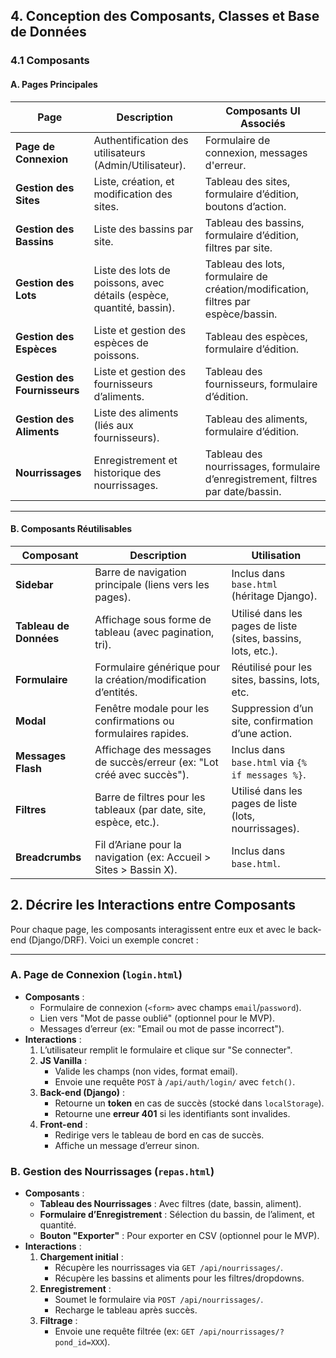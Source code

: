 ## 4. **Conception des Composants, Classes et Base de Données**

### 	4.1 **Composants**

#### 		**A. Pages Principales**

| Page                         | Description                                                  | Composants UI Associés                                       |
| ---------------------------- | ------------------------------------------------------------ | ------------------------------------------------------------ |
| **Page de Connexion**        | Authentification des utilisateurs (Admin/Utilisateur).       | Formulaire de connexion, messages d'erreur.                  |
| **Gestion des Sites**        | Liste, création, et modification des sites.                  | Tableau des sites, formulaire d’édition, boutons d’action.   |
| **Gestion des Bassins**      | Liste des bassins par site.                                  | Tableau des bassins, formulaire d’édition, filtres par site. |
| **Gestion des Lots**         | Liste des lots de poissons, avec détails (espèce, quantité, bassin). | Tableau des lots, formulaire de création/modification, filtres par espèce/bassin. |
| **Gestion des Espèces**      | Liste et gestion des espèces de poissons.                    | Tableau des espèces, formulaire d’édition.                   |
| **Gestion des Fournisseurs** | Liste et gestion des fournisseurs d’aliments.                | Tableau des fournisseurs, formulaire d’édition.              |
| **Gestion des Aliments**     | Liste des aliments (liés aux fournisseurs).                  | Tableau des aliments, formulaire d’édition.                  |
| **Nourrissages**             | Enregistrement et historique des nourrissages.               | Tableau des nourrissages, formulaire d’enregistrement, filtres par date/bassin. |

---

#### 		**B. Composants Réutilisables**

| Composant              | Description                                                  | Utilisation                                                  |
| ---------------------- | ------------------------------------------------------------ | ------------------------------------------------------------ |
| **Sidebar**            | Barre de navigation principale (liens vers les pages).       | Inclus dans `base.html` (héritage Django).                   |
| **Tableau de Données** | Affichage sous forme de tableau (avec pagination, tri).      | Utilisé dans les pages de liste (sites, bassins, lots, etc.). |
| **Formulaire**         | Formulaire générique pour la création/modification d’entités. | Réutilisé pour les sites, bassins, lots, etc.                |
| **Modal**              | Fenêtre modale pour les confirmations ou formulaires rapides. | Suppression d’un site, confirmation d’une action.            |
| **Messages Flash**     | Affichage des messages de succès/erreur (ex: "Lot créé avec succès"). | Inclus dans `base.html` via `{% if messages %}`.             |
| **Filtres**            | Barre de filtres pour les tableaux (par date, site, espèce, etc.). | Utilisé dans les pages de liste (lots, nourrissages).        |
| **Breadcrumbs**        | Fil d’Ariane pour la navigation (ex: Accueil > Sites > Bassin X). | Inclus dans `base.html`.                                     |

## **2. Décrire les Interactions entre Composants**

Pour chaque page,  les composants interagissent entre eux et avec le back-end (Django/DRF). Voici un exemple concret :

------

### **A. Page de Connexion (`login.html`)**

- **Composants** :
  - Formulaire de connexion (`<form>` avec champs `email`/`password`).
  - Lien vers "Mot de passe oublié" (optionnel pour le MVP).
  - Messages d’erreur (ex: "Email ou mot de passe incorrect").
- **Interactions** :
  1. L’utilisateur remplit le formulaire et clique sur "Se connecter".
  2. **JS Vanilla** :
     - Valide les champs (non vides, format email).
     - Envoie une requête `POST` à `/api/auth/login/` avec `fetch()`.
  3. **Back-end (Django)** :
     - Retourne un **token** en cas de succès (stocké dans `localStorage`).
     - Retourne une **erreur 401** si les identifiants sont invalides.
  4. **Front-end** :
     - Redirige vers le tableau de bord en cas de succès.
     - Affiche un message d’erreur sinon.

### **B. Gestion des Nourrissages (`repas.html`)**

- **Composants** :
  - **Tableau des Nourrissages** : Avec filtres (date, bassin, aliment).
  - **Formulaire d’Enregistrement** : Sélection du bassin, de l’aliment, et quantité.
  - **Bouton "Exporter"** : Pour exporter en CSV (optionnel pour le MVP).
- **Interactions** :
  1. **Chargement initial** :
     - Récupère les nourrissages via `GET /api/nourrissages/`.
     - Récupère les bassins et aliments pour les filtres/dropdowns.
  2. **Enregistrement** :
     - Soumet le formulaire via `POST /api/nourrissages/`.
     - Recharge le tableau après succès.
  3. **Filtrage** :
     - Envoie une requête filtrée (ex: `GET /api/nourrissages/?pond_id=XXX`).
